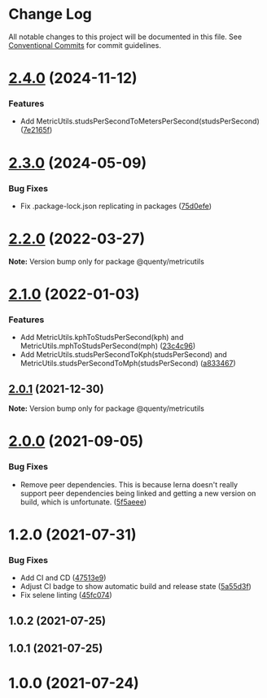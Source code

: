 # Change Log

All notable changes to this project will be documented in this file.
See [Conventional Commits](https://conventionalcommits.org) for commit guidelines.

# [2.4.0](https://github.com/Quenty/NevermoreEngine/compare/@quenty/metricutils@2.3.0...@quenty/metricutils@2.4.0) (2024-11-12)


### Features

* Add MetricUtils.studsPerSecondToMetersPerSecond(studsPerSecond) ([7e2165f](https://github.com/Quenty/NevermoreEngine/commit/7e2165fa6c028d8cea2f0c59d65f330b23ab1e2c))





# [2.3.0](https://github.com/Quenty/NevermoreEngine/compare/@quenty/metricutils@2.2.0...@quenty/metricutils@2.3.0) (2024-05-09)


### Bug Fixes

* Fix .package-lock.json replicating in packages ([75d0efe](https://github.com/Quenty/NevermoreEngine/commit/75d0efeef239f221d93352af71a5b3e930ec23c5))





# [2.2.0](https://github.com/Quenty/NevermoreEngine/compare/@quenty/metricutils@2.1.0...@quenty/metricutils@2.2.0) (2022-03-27)

**Note:** Version bump only for package @quenty/metricutils





# [2.1.0](https://github.com/Quenty/NevermoreEngine/compare/@quenty/metricutils@2.0.1...@quenty/metricutils@2.1.0) (2022-01-03)


### Features

* Add MetricUtils.kphToStudsPerSecond(kph) and MetricUtils.mphToStudsPerSecond(mph) ([23c4c96](https://github.com/Quenty/NevermoreEngine/commit/23c4c96158a582b30f13d58ebb8b9f8139aca130))
* Add MetricUtils.studsPerSecondToKph(studsPerSecond) and MetricUtils.studsPerSecondToMph(studsPerSecond) ([a833467](https://github.com/Quenty/NevermoreEngine/commit/a833467c4f970604f9c32aee8effe064cf884c90))





## [2.0.1](https://github.com/Quenty/NevermoreEngine/compare/@quenty/metricutils@2.0.0...@quenty/metricutils@2.0.1) (2021-12-30)

**Note:** Version bump only for package @quenty/metricutils





# [2.0.0](https://github.com/Quenty/NevermoreEngine/compare/@quenty/metricutils@1.2.0...@quenty/metricutils@2.0.0) (2021-09-05)


### Bug Fixes

* Remove peer dependencies. This is because lerna doesn't really support peer dependencies being linked and getting a new version on build, which is unfortunate. ([5f5aeee](https://github.com/Quenty/NevermoreEngine/commit/5f5aeeea8de9975435309e53679f0ef7064f9dd0))





# 1.2.0 (2021-07-31)


### Bug Fixes

* Add CI and CD ([47513e9](https://github.com/Quenty/NevermoreEngine/commit/47513e9b568162707534af132396dd8756947dd3))
* Adjust CI badge to show automatic build and release state ([5a55d3f](https://github.com/Quenty/NevermoreEngine/commit/5a55d3f19bf8d66a760d67da9b56ed47fab74656))
* Fix selene linting ([45fc074](https://github.com/Quenty/NevermoreEngine/commit/45fc07489ee59127ac6582689f19a0e87c1e5b5a))



## 1.0.2 (2021-07-25)



## 1.0.1 (2021-07-25)



# 1.0.0 (2021-07-24)
